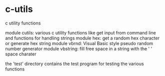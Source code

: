 # c-utils
c utility functions

module cutils: various c utility functions like get input from command line and functions for handling strings
module hex: get a random hex character or generate hex string
module vbrnd: Visual Basic style pseudo random number generator
module vbstring: fill free space in a string with the ' ' space charater

the 'test' directory contains the test program for testing the various functions
